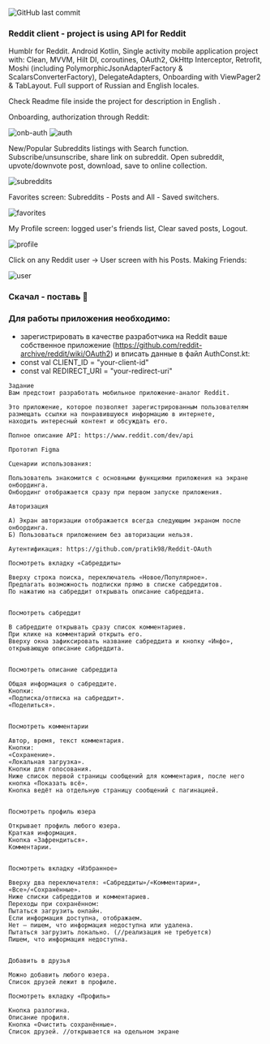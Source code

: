 ![GitHub last commit](https://img.shields.io/github/last-commit/maiow/reddit?logo=GitHub)

### Reddit client - project is using API for Reddit
Humblr for Reddit. Android Kotlin, Single activity mobile application project with: Clean, MVVM, Hilt DI, coroutines, OAuth2, OkHttp Interceptor, Retrofit, Moshi (including PolymorphicJsonAdapterFactory & ScalarsConverterFactory), DelegateAdapters, Onboarding with ViewPager2 & TabLayout.
Full support of Russian and English locales.

Check Readme file inside the project for description in English .

Onboarding, authorization through Reddit:

![onb-auth](https://user-images.githubusercontent.com/113892176/224336482-667c6668-2bd1-47c5-a922-54c0ed47e1a6.gif)
![auth](https://user-images.githubusercontent.com/113892176/224337012-08200147-1788-4ea3-a479-ce5d59ec4f2a.gif)

New/Popular Subreddits listings with Search function. Subscribe/unsunscribe, share link on subreddit. Open subreddit, upvote/downvote post, download, save to online collection.

![subreddits](https://user-images.githubusercontent.com/113892176/224339682-dd7053a3-05fb-4533-bc1d-2e59e1fa3468.gif)

Favorites screen: Subreddits - Posts and All - Saved switchers.

![favorites](https://user-images.githubusercontent.com/113892176/224341512-7c551d30-cae6-453a-b5de-89e521686ac1.gif)

My Profile screen: logged user's friends list, Clear saved posts, Logout.

![profile](https://user-images.githubusercontent.com/113892176/224345007-95747980-2069-4190-b3da-930d42867458.gif)

Click on any Reddit user -> User screen with his Posts. Making Friends:

![user](https://user-images.githubusercontent.com/113892176/224343901-2ba158f0-6f67-4880-be6e-03530c3d7049.gif)


### Скачал - поставь 🌟

### Для работы приложения необходимо:
- зарегистрировать в качестве разработчика на Reddit ваше собственное приложение (https://github.com/reddit-archive/reddit/wiki/OAuth2)
и вписать данные в файл AuthConst.kt:
- const val CLIENT_ID = "your-client-id"
- const val REDIRECT_URI = "your-redirect-uri"

~~~~~~~
Задание
Вам предстоит разработать мобильное приложение-аналог Reddit. 

Это приложение, которое позволяет зарегистрированным пользователям размещать ссылки на понравившуюся информацию в интернете, 
находить интересный контент и обсуждать его.

Полное описание API: https://www.reddit.com/dev/api

Прототип Figma

Сценарии использования:

Пользователь знакомится с основными функциями приложения на экране онбординга.
Онбординг отображается сразу при первом запуске приложения.

Авторизация

А) Экран авторизации отображается всегда следующим экраном после онбординга.
Б) Пользоваться приложением без авторизации нельзя.

Аутентификация: https://github.com/pratik98/Reddit-OAuth

Посмотреть вкладку «Сабреддиты»

Вверху строка поиска, переключатель «Новое/Популярное».
Предлагать возможность подписки прямо в списке сабреддитов.
По нажатию на сабреддит открывать описание сабреддита.


Посмотреть сабреддит

В сабреддите открывать сразу список комментариев.
При клике на комментарий открыть его.
Вверху окна зафиксировать название сабреддита и кнопку «Инфо», открывающую описание сабреддита.


Посмотреть описание сабреддита

Общая информация о сабреддите.
Кнопки:
«Подписка/отписка на сабреддит».
«Поделиться».


Посмотреть комментарии

Автор, время, текст комментария.
Кнопки:
«Сохранение».
«Локальная загрузка».
Кнопки для голосования.
Ниже список первой страницы сообщений для комментария, после него кнопка «Показать всё».
Кнопка ведёт на отдельную страницу сообщений с пагинацией.


Посмотреть профиль юзера

Открывает профиль любого юзера.
Краткая информация.
Кнопка «Зафрендиться».
Комментарии.


Посмотреть вкладку «Избранное»

Вверху два переключателя: «Сабреддиты»/«Комментарии»,  «Все»/«Сохранённые».
Ниже списки сабреддитов и комментариев.
Переходы при сохранённом:
Пытаться загрузить онлайн.
Если информация доступна, отображаем.
Нет ― пишем, что информация недоступна или удалена.
Пытаться загрузить локально. (//реализация не требуется)
Пишем, что информация недоступна.


Добавить в друзья

Можно добавить любого юзера.
Список друзей лежит в профиле.

Посмотреть вкладку «Профиль»

Кнопка разлогина.
Описание профиля.
Кнопка «Очистить сохранённые».
Список друзей. //открывается на одельном экране

